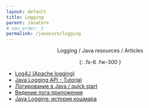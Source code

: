 ```yaml
---
layout: default
title: Logging
parent: JavaCore
# nav_order: 1
permalink: /javacore/logging
---
```

<div align="center" markdown="1">
Logging / Java resources / Articles

{: .fs-6 .fw-300 }
</div>


- [Log4J (Apache logging)](https://logging.apache.org/)
- [Java Logging API - Tutorial](http://www.vogella.com/tutorials/Logging/article.html)
- [Логирование в Java / quick start](https://habrahabr.ru/post/130195/)
- [Ведение лога приложения](http://skipy.ru/useful/logging.html)
- [Java Logging: история кошмара](http://habrahabr.ru/post/113145/)







